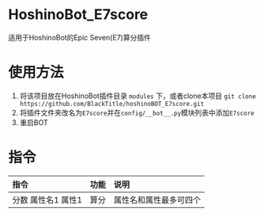 # HoshinoBot_E7score

适用于HoshinoBot的Epic Seven(E7)算分插件

# 使用方法

1. 将该项目放在HoshinoBot插件目录 `modules` 下，或者clone本项目 `git clone https://github.com/BlackTitle/hoshinoBOT_E7score.git`
2. 将插件文件夹改名为`E7score`并在`config/__bot__.py`模块列表中添加`E7score`
4. 重启BOT

# 指令

| 指令              | 功能     | 说明                            |
| :---------------- | :------- | :------------------------------ |
| 分数 属性名1 属性1 | 算分        | 属性名和属性最多可四个 |
